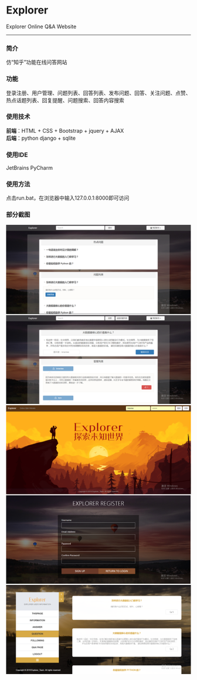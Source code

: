 # Explorer
Explorer Online Q&amp;A Website
- - -
### 简介
仿“知乎”功能在线问答网站
### 功能
登录注册、用户管理、问题列表、回答列表、发布问题、回答、关注问题、点赞、热点话题列表、回复提醒、问题搜索、回答内容搜索
### 使用技术
**前端**：HTML + CSS + Bootstrap + jquery + AJAX     <br />
**后端**：python django + sqlite
### 使用IDE
JetBrains PyCharm
### 使用方法
点击run.bat，在浏览器中输入127.0.0.1:8000即可访问
### 部分截图
![问题列表](https://github.com/XutongLi/Explorer/blob/master/screenshot/ques.PNG)
![回答列表](https://github.com/XutongLi/Explorer/blob/master/screenshot/ans.PNG)
![登录界面](https://github.com/XutongLi/Explorer/blob/master/screenshot/login.PNG)
![注册界面](https://github.com/XutongLi/Explorer/blob/master/screenshot/regi.PNG)
![用户界面](https://github.com/XutongLi/Explorer/blob/master/screenshot/user.PNG)
